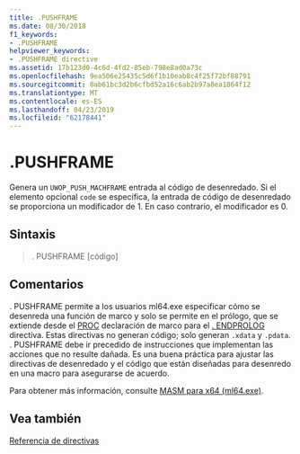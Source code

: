 ```yaml
---
title: .PUSHFRAME
ms.date: 08/30/2018
f1_keywords:
- .PUSHFRAME
helpviewer_keywords:
- .PUSHFRAME directive
ms.assetid: 17b123d0-4c6d-4fd2-85eb-798e8ad0a73c
ms.openlocfilehash: 9ea506e25435c5d6f1b10eab8c4f25f72bf88791
ms.sourcegitcommit: 0ab61bc3d2b6cfbd52a16c6ab2b97a8ea1864f12
ms.translationtype: MT
ms.contentlocale: es-ES
ms.lasthandoff: 04/23/2019
ms.locfileid: "62178441"
---
```

# <a name="pushframe"></a>.PUSHFRAME

Genera un `UWOP_PUSH_MACHFRAME` entrada al código de desenredado. Si el elemento opcional `code` se especifica, la entrada de código de desenredado se proporciona un modificador de 1. En caso contrario, el modificador es 0.

## <a name="syntax"></a>Sintaxis

> . PUSHFRAME [código]

## <a name="remarks"></a>Comentarios

. PUSHFRAME permite a los usuarios ml64.exe especificar cómo se desenreda una función de marco y solo se permite en el prólogo, que se extiende desde el [PROC](../../assembler/masm/proc.md) declaración de marco para el [. ENDPROLOG](../../assembler/masm/dot-endprolog.md) directiva. Estas directivas no generan código; solo generan `.xdata` y `.pdata`. . PUSHFRAME debe ir precedido de instrucciones que implementan las acciones que no resulte dañada. Es una buena práctica para ajustar las directivas de desenredado y el código que están diseñadas para desenredo en una macro para asegurarse de acuerdo.

Para obtener más información, consulte [MASM para x64 (ml64.exe)](../../assembler/masm/masm-for-x64-ml64-exe.md).

## <a name="see-also"></a>Vea también

[Referencia de directivas](../../assembler/masm/directives-reference.md)<br/>